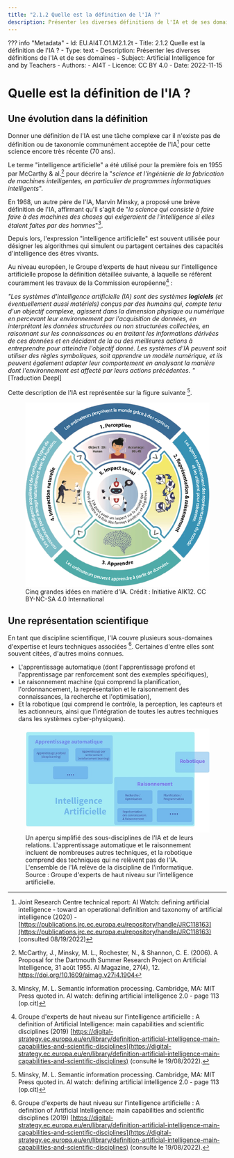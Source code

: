 ```yaml
---
title: "2.1.2 Quelle est la définition de l'IA ?"
description: Présenter les diverses définitions de l'IA et de ses domaines
---
```

??? info "Metadata"
    - Id: EU.AI4T.O1.M2.1.2t
    - Title: 2.1.2 Quelle est la définition de l'IA ?
    - Type: text
    - Description: Présenter les diverses définitions de l'IA et de ses domaines
    - Subject: Artificial Intelligence for and by Teachers
    - Authors:
        - AI4T 
    - Licence: CC BY 4.0
    - Date: 2022-11-15

# Quelle est la définition de l'IA ?

## Une évolution dans la définition

Donner une définition de l'IA est une tâche complexe car il n'existe pas de définition ou de taxonomie communément acceptée de l'IA[^1] pour cette science encore très récente (70 ans).

Le terme "intelligence artificielle" a été utilisé pour la première fois en 1955 par McCarthy &amp; al.[^2] pour décrire la "*science et l'ingénierie de la fabrication de machines intelligentes, en particulier de programmes informatiques intelligents*".

En 1968, un autre père de l'IA, Marvin Minsky, a proposé une brève définition de l'IA, affirmant qu'il s'agit de "*la science qui consiste à faire faire à des machines des choses qui exigeraient de l'intelligence si elles étaient faites par des hommes*"[^3].

Depuis lors, l'expression "intelligence artificielle" est souvent utilisée pour désigner les algorithmes qui simulent ou partagent certaines des capacités d'intelligence des êtres vivants.

Au niveau européen, le Groupe d’experts de haut niveau sur l’intelligence artificielle propose la définition détaillée suivante, à laquelle se réfèrent couramment les travaux de la Commission européenne[^4] :

*"Les systèmes d'intelligence artificielle (IA) sont des systèmes* ***logiciels*** *(et éventuellement aussi matériels) conçus par des humains qui, compte tenu d'un objectif complexe, agissent dans la dimension physique ou numérique en percevant leur environnement par l'acquisition de données, en interprétant les données structurées ou non structurées collectées, en raisonnant sur les connaissances ou en traitant les informations dérivées de ces données et en décidant de la ou des meilleures actions à entreprendre pour atteindre l'objectif donné. Les systèmes d'IA peuvent soit utiliser des règles symboliques, soit apprendre un modèle numérique, et ils peuvent également adapter leur comportement en analysant la manière dont l'environnement est affecté par leurs actions précédentes. "* [Traduction Deepl]

Cette description de l'IA est représentée sur la figure suivante [^3].

<figure>
	 <img src="Images/AI4K12_Five_Big_Ideas_Graphic-FR.png" />
	 <figcaption> Cinq grandes idées en matière d'IA. Crédit : Initiative AIK12. CC BY-NC-SA 4.0 International </figcaption>
</figure>

## Une représentation scientifique

En tant que discipline scientifique, l'IA couvre plusieurs sous-domaines d'expertise et leurs techniques associées [^4]. Certaines d'entre elles sont souvent citées, d'autres moins connues.

- L'apprentissage automatique (dont l'apprentissage profond et l'apprentissage par renforcement sont des exemples spécifiques),
- Le raisonnement machine (qui comprend la planification, l'ordonnancement, la représentation et le raisonnement des connaissances, la recherche et l'optimisation),
- Et la robotique (qui comprend le contrôle, la perception, les capteurs et les actionneurs, ainsi que l'intégration de toutes les autres techniques dans les systèmes cyber-physiques).

<figure>
  <img src="Images/AI-sub-disciplines-FR.jpg" />
  <figcaption> Un aperçu simplifié des sous-disciplines de l'IA et de leurs relations. L'apprentissage automatique et le raisonnement incluent de nombreuses autres techniques, et la robotique comprend des techniques qui ne relèvent pas de l'IA. L'ensemble de l'IA relève de la discipline de l'informatique. Source : Groupe d'experts de haut niveau sur l'intelligence artificielle.</figcaption>
</figure>

[^1]: Joint Research Centre technical report: AI Watch: defining artificial intelligence - toward an operational definition and taxonomy of artificial intelligence (2020) - [https://publications.jrc.ec.europa.eu/repository/handle/JRC118163](https://publications.jrc.ec.europa.eu/repository/handle/JRC118163) (consulted 08/19/2022)

[^2]: McCarthy, J., Minsky, M. L., Rochester, N., &amp; Shannon, C. E. (2006). A Proposal for the Dartmouth Summer Research Project on Artificial Intelligence, 31 août 1955. AI Magazine, 27(4), 12. https://doi.org/10.1609/aimag.v27i4.1904

[^3]: Minsky, M. L. Semantic information processing. Cambridge, MA: MIT Press quoted in. AI watch: defining artificial intelligence 2.0 - page 113 (op.cit)

[^4]: Groupe d'experts de haut niveau sur l'intelligence artificielle : A definition of Artificial Intelligence: main capabilities and scientific disciplines (2019) [https://digital-strategy.ec.europa.eu/en/library/definition-artificial-intelligence-main-capabilities-and-scientific-disciplines](https://digital-strategy.ec.europa.eu/en/library/definition-artificial-intelligence-main-capabilities-and-scientific-disciplines) (consulté le 19/08/2022).
